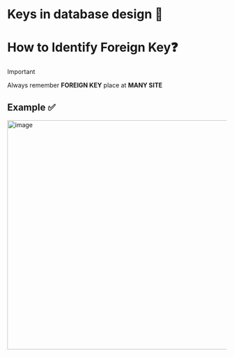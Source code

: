 # Keys in database design 🔑


# How to Identify Foreign Key❓

>[!IMPORTANT]
>Always remember **FOREIGN KEY** place at **MANY SITE**


## Example ✅
<img width="525" alt="image" src="https://github.com/user-attachments/assets/d14fcafb-1a10-4c63-938a-4c04ee2db7f1">









